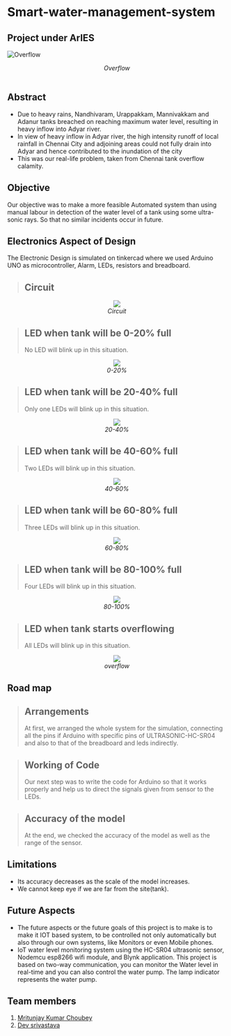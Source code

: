 <p align="justify">
<h1><b>Smart-water-management-system</b></h1>
  <h2>Project under ArIES</h2>
</p>

![Overflow](https://github.com/Ch0ubey/smart-water-management/blob/f142c21dddd2aa5894f4ef7d9a8d66e42ad7f41a/circuit%20snaps/tank%20overflow.jpg)
<div align="center"><em>Overflow</em></div>
<br/>

<p align="justify">
  <h2>Abstract</h2>
</p>
<p align="justify">
  
- Due to heavy rains, Nandhivaram, Urappakkam, Mannivakkam and Adanur tanks breached on reaching maximum water level, resulting in heavy inflow into Adyar river.
- In view of heavy inflow in Adyar river, the high intensity runoff of local rainfall in Chennai City and adjoining areas could not fully drain into Adyar and hence contributed to the inundation of the city
- This was our real-life problem, taken from Chennai tank overflow calamity.

</p>

<p align="justify">
  <h2>Objective</h2>
</p>
<p align="justify">
  
  Our objective was to make a more feasible Automated system than using manual labour in detection of the water level of a tank using some ultra-sonic rays. So that no similar incidents occur in future.

</p>

<p align="justify">
  <h2>Electronics Aspect of Design</h2>
</p>
<p align="justify">

The Electronic Design is simulated on tinkercad where we used Arduino UNO as microcontroller, Alarm, LEDs, resistors and breadboard.
> ## Circuit 

<p align="center">
  <img src="https://github.com/Ch0ubey/smart-water-management/blob/f142c21dddd2aa5894f4ef7d9a8d66e42ad7f41a/circuit%20snaps/circuit%20diagram.jpg">
  <br/><i>Circuit</i>
</p>

> ## LED when tank will be 0-20% full
> 
>No LED will blink up in this situation.

<p align="center">
  <img src="https://github.com/Ch0ubey/smart-water-management/blob/f142c21dddd2aa5894f4ef7d9a8d66e42ad7f41a/circuit%20snaps/less%20than%2020%25.jpg">
  <br/><i>0-20%</i>
</p>

> ## LED when tank will be 20-40% full
> 
>Only one LEDs will blink up in this situation.

<p align="center">
  <img src="https://github.com/Ch0ubey/smart-water-management/blob/f142c21dddd2aa5894f4ef7d9a8d66e42ad7f41a/circuit%20snaps/20-40%25.jpg">
  <br/><i>20-40%</i>
</p>

> ## LED when tank will be 40-60% full
> 
>Two LEDs will blink up in this situation.

<p align="center">
  <img src="https://github.com/Ch0ubey/smart-water-management/blob/f142c21dddd2aa5894f4ef7d9a8d66e42ad7f41a/circuit%20snaps/40-60%25.jpg">
  <br/><i>40-60%</i>
</p>


> ## LED when tank will be 60-80% full
> 
>Three LEDs will blink up in this situation.

<p align="center">
  <img src="https://github.com/Ch0ubey/smart-water-management/blob/f142c21dddd2aa5894f4ef7d9a8d66e42ad7f41a/circuit%20snaps/60-80%25.jpg">
  <br/><i>60-80%</i>
</p>

> ## LED when tank will be 80-100% full
> 
>Four LEDs will blink up in this situation.

<p align="center">
  <img src="https://github.com/Ch0ubey/smart-water-management/blob/f142c21dddd2aa5894f4ef7d9a8d66e42ad7f41a/circuit%20snaps/80-100%25.jpg">
  <br/><i>80-100%</i>
</p>

> ## LED when tank starts overflowing
> 
>All LEDs will blink up in this situation.

<p align="center">
  <img src="https://github.com/Ch0ubey/smart-water-management/blob/f142c21dddd2aa5894f4ef7d9a8d66e42ad7f41a/circuit%20snaps/completely%20filled.jpg">
  <br/><i>overflow</i>
</p>

<p align="justify">
  <h2>Road map</h2>
</p>
<p align="justify">

> ## Arrangements 
> 
>At first, we arranged the whole system for the simulation, connecting all the pins if Arduino with specific pins of ULTRASONIC-HC-SR04 and also to that of the breadboard and leds indirectly.

</p>

<p align="justify">

> ## Working of Code 
> 
>Our next step was to write the code for Arduino so that it works properly and help us to direct the signals given from sensor to the LEDs. 

</p>


<p align="justify">

> ## Accuracy of the model 
> 
>At the end, we checked the accuracy of the model as well as the range of the sensor. 

</p>

<p align="justify">
  <h2>Limitations</h2>
</p>
<p align="justify">
  
- Its accuracy decreases as the scale of the model increases.
- We cannot keep eye if we are far from the site(tank).

</p>

<p align="justify">
  <h2>Future Aspects</h2>
</p>
<p align="justify">
  
- The future aspects or the future goals of this project is to make is to make it IOT based system, to be controlled not only automatically but also through our own systems, like Monitors or even Mobile phones.
- IoT water level monitoring system using the HC-SR04 ultrasonic sensor, Nodemcu esp8266 wifi module, and Blynk application. This project is based on two-way communication, you can monitor the Water level in real-time and you can also control the water pump. The lamp indicator represents the water pump.
</p>


<p align="justify">
  <h2>Team members</h2>
</p>
<p align="justify">

1. [Mritunjay Kumar Choubey](https://github.com/Ch0ubey)
2. [Dev srivastava](https://github.com/devsri01)


</p>  


